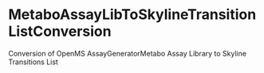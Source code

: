 # MetaboAssayLibToSkylineTransitionListConversion
Conversion of OpenMS AssayGeneratorMetabo Assay Library to Skyline Transitions List
